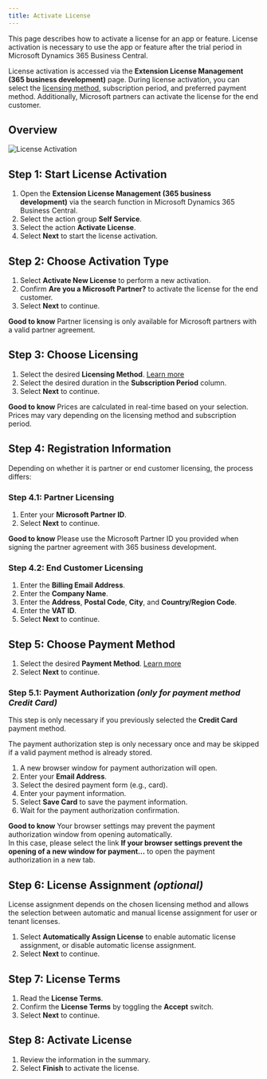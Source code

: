 ```yaml
---
title: Activate License
---
```

This page describes how to activate a license for an app or feature. License activation is necessary to use the app or feature after the trial period in Microsoft Dynamics 365 Business Central.

License activation is accessed via the **Extension License Management (365 business development)** page. During license activation, you can select the [licensing method](../license-methods.md), subscription period, and preferred payment method. Additionally, Microsoft partners can activate the license for the end customer.

## Overview

![License Activation](/assets/images/licensing/a6010fc6-0a9e-4b33-88cf-d833aac21077.gif)

## Step 1: Start License Activation

1. Open the **Extension License Management (365 business development)** via the search function in Microsoft Dynamics 365 Business Central.
2. Select the action group **Self Service**.
3. Select the action **Activate License**.
4. Select **Next** to start the license activation.

## Step 2: Choose Activation Type

1. Select **Activate New License** to perform a new activation.
2. Confirm **Are you a Microsoft Partner?** to activate the license for the end customer.
3. Select **Next** to continue.

<div class="alert alert-notice">
    <i class="fa-light fa-hand-point-up fa-lg"></i> <strong>Good to know</strong> Partner licensing is only available for Microsoft partners with a valid partner agreement.
</div>

## Step 3: Choose Licensing

1. Select the desired **Licensing Method**.
   [Learn more](../license-methods.md)
2. Select the desired duration in the **Subscription Period** column.
3. Select **Next** to continue.

<div class="alert alert-notice">
    <i class="fa-light fa-hand-point-up fa-lg"></i> <strong>Good to know</strong> Prices are calculated in real-time based on your selection. Prices may vary depending on the licensing method and subscription period.
</div>

## Step 4: Registration Information

Depending on whether it is partner or end customer licensing, the process differs:

### Step 4.1: Partner Licensing

1. Enter your **Microsoft Partner ID**.
2. Select **Next** to continue.

<div class="alert alert-notice">
    <i class="fa-light fa-hand-point-up fa-lg"></i> <strong>Good to know</strong> Please use the Microsoft Partner ID you provided when signing the partner agreement with 365 business development.
</div>

### Step 4.2: End Customer Licensing

1. Enter the **Billing Email Address**.
2. Enter the **Company Name**.
3. Enter the **Address**, **Postal Code**, **City**, and **Country/Region Code**.
4. Enter the **VAT ID**.
5. Select **Next** to continue.

## Step 5: Choose Payment Method

1. Select the desired **Payment Method**.
   [Learn more](../invoicing/payment.md)
2. Select **Next** to continue.

### Step 5.1: Payment Authorization _(only for payment method **Credit Card**)_

This step is only necessary if you previously selected the **Credit Card** payment method.

<div class="alert alert-info">
    <i class="fa-duotone fa-thin fa-lightbulb fa-lg"></i> The payment authorization step is only necessary once and may be skipped if a valid payment method is already stored.
</div>

1. A new browser window for payment authorization will open.
2. Enter your **Email Address**.
3. Select the desired payment form (e.g., card).
4. Enter your payment information.
5. Select **Save Card** to save the payment information.
6. Wait for the payment authorization confirmation.

<div class="alert alert-notice">
    <i class="fa-light fa-hand-point-up fa-lg"></i> <strong>Good to know</strong> Your browser settings may prevent the payment authorization window from opening automatically.<br>
    In this case, please select the link <strong>If your browser settings prevent the opening of a new window for payment...</strong> to open the payment authorization in a new tab.
</div>

## Step 6: License Assignment _(optional)_

License assignment depends on the chosen licensing method and allows the selection between automatic and manual license assignment for user or tenant licenses.

1. Select **Automatically Assign License** to enable automatic license assignment, or disable automatic license assignment.
2. Select **Next** to continue.

## Step 7: License Terms

1. Read the **License Terms**.
2. Confirm the **License Terms** by toggling the **Accept** switch.
3. Select **Next** to continue.

## Step 8: Activate License

1. Review the information in the summary.
2. Select **Finish** to activate the license.